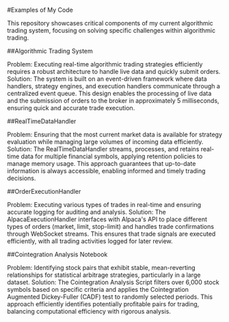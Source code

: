 #Examples of My Code

This repository showcases critical components of my current algorithmic trading system, focusing on solving specific challenges within algorithmic trading.

##Algorithmic Trading System

Problem: Executing real-time algorithmic trading strategies efficiently requires a robust architecture to handle live data and quickly submit orders.
Solution: The system is built on an event-driven framework where data handlers, strategy engines, and execution handlers communicate through a centralized event queue. This design enables the processing of live data and the submission of orders to the broker in approximately 5 milliseconds, ensuring quick and accurate trade execution.

##RealTimeDataHandler

Problem: Ensuring that the most current market data is available for strategy evaluation while managing large volumes of incoming data efficiently.
Solution: The RealTimeDataHandler streams, processes, and retains real-time data for multiple financial symbols, applying retention policies to manage memory usage. This approach guarantees that up-to-date information is always accessible, enabling informed and timely trading decisions.

##OrderExecutionHandler

Problem: Executing various types of trades in real-time and ensuring accurate logging for auditing and analysis.
Solution: The AlpacaExecutionHandler interfaces with Alpaca's API to place different types of orders (market, limit, stop-limit) and handles trade confirmations through WebSocket streams. This ensures that trade signals are executed efficiently, with all trading activities logged for later review.

##Cointegration Analysis Notebook

Problem: Identifying stock pairs that exhibit stable, mean-reverting relationships for statistical arbitrage strategies, particularly in a large dataset.
Solution: The Cointegration Analysis Script filters over 6,000 stock symbols based on specific criteria and applies the Cointegration Augmented Dickey-Fuller (CADF) test to randomly selected periods. This approach efficiently identifies potentially profitable pairs for trading, balancing computational efficiency with rigorous analysis.
